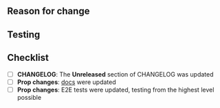 <!-- *************************************** -->
<!--       🌱 Pull Request Template          -->
<!-- *************************************** -->

<!-- ✅ Linked to ZenHub issue               -->

## Reason for change

<!-- What does this change, in plain language? -->
<!-- Before/after screenshots may be helpful.  -->

## Testing

<!-- For someone unfamiliar with the issue, how should this be tested? -->

## Checklist

<!-- are all the steps completed? -->

- [ ] **CHANGELOG**: The **Unreleased** section of CHANGELOG was updated
- [ ] **Prop changes**: [docs][docs] were updated
- [ ] **Prop changes**: E2E tests were updated, testing from the highest level possible

[docs]: https://ui.sandbox.manifold.co
